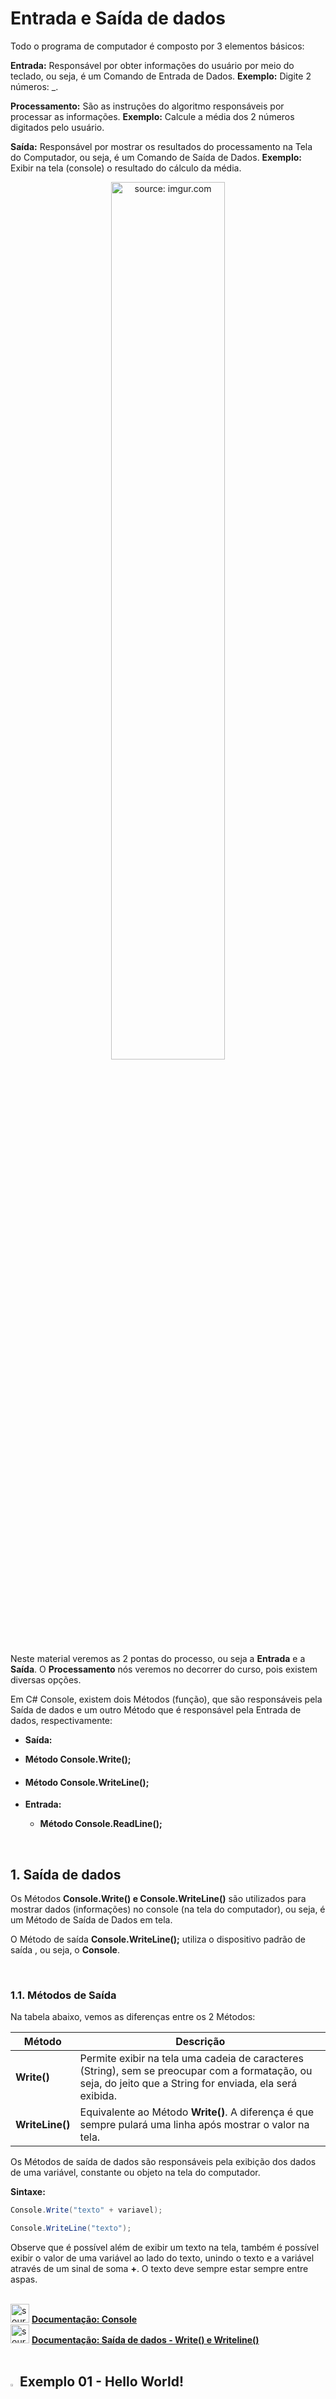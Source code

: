 <h1>Entrada e Saída de dados</h1>



Todo o programa de computador é composto por 3 elementos básicos:

**Entrada:** Responsável por obter informações do usuário por meio do teclado, ou seja, é um Comando de Entrada de Dados. **Exemplo:** Digite 2 números: _.

**Processamento:** São as instruções do algoritmo responsáveis por processar as informações. **Exemplo:** Calcule a média dos 2 números digitados pelo usuário. 

**Saída:** Responsável por  mostrar os resultados do processamento na Tela do Computador, ou seja, é um Comando de Saída de Dados. **Exemplo:** Exibir na tela (console) o resultado do cálculo da média.

<div align="center"><img src="https://i.imgur.com/YNUpmlg.png" title="source: imgur.com" width="60%"/></div>

Neste material veremos as 2 pontas do processo, ou seja a **Entrada** e a **Saída**. O **Processamento** nós veremos no decorrer do curso, pois existem diversas opções.

Em C# Console, existem dois Métodos (função), que são responsáveis pela Saída de dados e um outro Método que é responsável pela Entrada de dados, respectivamente:

-  **Saída:** 

  - **Método Console.Write();**

  - #### **Método Console.WriteLine();**

- **Entrada:**

  - **Método Console.ReadLine();**

<br />

<h2>1. Saída de dados</h2>

Os Métodos **Console.Write() e Console.WriteLine()** são utilizados para mostrar dados (informações) no console (na tela do computador), ou seja, é um  Método de Saída de Dados em tela. 

O Método de saída **Console.WriteLine();** utiliza o dispositivo padrão de saída , ou seja, o **Console**.

<br />

<h3>1.1. Métodos de Saída</h3>

Na tabela abaixo, vemos as diferenças entre os 2 Métodos:

| Método          | Descrição                                                    |
| --------------- | ------------------------------------------------------------ |
| **Write()**     | Permite exibir na tela uma cadeia de caracteres (String), sem se preocupar com a formatação, ou seja, do jeito que a String for enviada, ela será exibida. |
| **WriteLine()** | Equivalente ao Método **Write()**. A diferença é que sempre pulará uma linha após mostrar o valor na tela. |

Os Métodos de saída de dados são responsáveis pela exibição dos dados de uma variável, constante ou objeto na tela do computador.

**Sintaxe:**

```c#
Console.Write("texto" + variavel);

Console.WriteLine("texto");
```

Observe que é possível além de exibir um texto na tela, também é possível exibir o valor de uma variável ao lado do texto, unindo o texto e a variável através de um sinal de soma **+**. O texto deve sempre estar sempre entre aspas. 

<br />

<div align="left"><img src="https://i.imgur.com/DNV9Rxu.png" title="source: imgur.com" width="30px"/> <a href="https://learn.microsoft.com/pt-br/dotnet/api/system.console?view=net-7.0" target="_blank"><b>Documentação: Console</b></a></div>

<div align="left"><img src="https://i.imgur.com/DNV9Rxu.png" title="source: imgur.com" width="30px"/> <a href="https://learn.microsoft.com/pt-br/dotnet/api/system.console.writeline?view=net-7.0" target="_blank"><b>Documentação: Saída de dados - Write() e Writeline()</b></a></div>

<br />

## <img src="https://i.imgur.com/bm8Jxxm.png" title="source: imgur.com" width="3%"/>**Exemplo 01 - Hello World!**

```c#
namespace helloworld
{
    internal class Program
    {
        static void Main(string[] args)
        {
            Console.WriteLine("Olá Mundo!");
        }
    }
}
```

<img src="https://i.imgur.com/V2ReOnx.png" title="source: imgur.com" width="3%"/>**Resultado do Algoritmo:**

```bash
Olá Mundo!
```

<br />

## <img src="https://i.imgur.com/bm8Jxxm.png" title="source: imgur.com" width="3%"/>**Exemplo 02 - Exibir os dados das Variáveis na tela - Versão 01**

```c#
package exibir_variaveis;

public class ExibirVariaveis {

	public static void main(String[] args) {
		
		byte bit = 127;
		short valor = 254;
		int quantidade = 1000;
		long identificador = 10000l;
		float altura = 25.4f; 
		double area = 45.4567;
		char tipo = 'A';
		boolean resposta = true;
		String palavra = "Generation";
		
		System.out.println(bit);
		System.out.println(valor);
		System.out.println(quantidade);
		System.out.println(identificador);
		System.out.println(altura);
		System.out.println(area);
		System.out.println(tipo);
		System.out.println(resposta);
		System.out.println(palavra);

	}

}
```

<img src="https://i.imgur.com/V2ReOnx.png" title="source: imgur.com" width="3%"/>**Resultado do Algoritmo:**

```bash
127
254
1000
10000
25,4
45,4567
58,45
A
True
Generation
```

<br />

<h3>1.2 Saída de dados formatada</h3>

O Método **WriteLine()** oferece especificadores de formatação padrão para números e datas, permitindo a personalização do formato de saída de dados no Console.

<br />

<h4>1.2.1 Formatação Composta</h4>

A **Expressão de Controle** é uma sequência de caracteres, delimitada por chaves { },  que determina qual variável e como os dados serão mostradas na tela. Nesta expressão podem existir dois tipos de  informações: 

- Índice, que é um número que indica qual variável será formatada;

- Caracteres de formato (ou especificadores de formato), que indica o formato de exibição do dado. 

**Sintaxe:**

```c#
Console.WriteLine("{Índice, Formato}", variável_0, variável_1, ..., variavel_N);
```

- O índice indica qual variável receberá a formatação, onde a primeira é a variável 0 e assim sucessivamente.
- O Formato indica o tipo de formatação.

Na tabela abaixo, temos os principais códigos de formatação:

**Números:**

| Código | Formato (tipo de dados)           |
| ------ | --------------------------------- |
| **C**  | Monetário (Currency)              |
| **F**  | Ponto flutuante (Float ou Double) |
| **E**  | Científico                        |
| **P**  | Porcentagem                       |
| **X**  | Hexadecimal                       |
| **G**  | Formato Genérico                  |

<br />

**Data:**

| Código | Formato (tipo de dados)        |
| ------ | ------------------------------ |
| **d**  | Data Abreviada                 |
| **D**  | Data Completa                  |
| **t**  | Hora Abreviada                 |
| **T**  | Hora Completa                  |
| **f**  | Data Completa e Hora Abreviada |
| **F**  | Data e Hora Completa           |

<br />

<div align="left"><img src="https://i.imgur.com/DNV9Rxu.png" title="source: imgur.com" width="30px"/> <a href="https://learn.microsoft.com/pt-br/dotnet/api/system.console.writeline?view=net-7.0" target="_blank"><b>Documentação: Saída de dados - Write() e WriteLine()</b></a></div>

<br />

## <img src="https://i.imgur.com/bm8Jxxm.png" title="source: imgur.com" width="3%"/>**Exemplo 03 - Exibir na tela os dados das Variáveis formatados**

```c#
namespace entrada_saida_02
{
    internal class Program
    {
        static void Main(string[] args)
        {
            Console.WriteLine("(C) Valor Monetário: . . . . . . . . . {0:C}", 123.45);
            Console.WriteLine("(F) Valor Float ou Double: . . . . . . {0:F}", 123.45);
            Console.WriteLine("(E) Valor Científico:  . . . . . . . . {0:E}", 123.45);
            Console.WriteLine("(P) Valor Porcentagem: . . . . . . . . {0:P}", 123.45);
            Console.WriteLine("(X) Valor Hexadecimal: . . . . . . . . {0:X}", 123);

            DateTime Data = DateTime.Now;

            Console.WriteLine("(d) Data Abreviada: . . . . . . . . . . {0:d}", Data);
            Console.WriteLine("(D) Data Completa:  . . . . . . . . . . {0:D}", Data);
            Console.WriteLine("(t) Hora Abreviada: . . . . . . . . . . {0:t}", Data);
            Console.WriteLine("(T) Hora Completa:  . . . . . . . . . . {0:T}", Data);
            Console.WriteLine("(f) Data Completa / Hora Abreviada: . . {0:f}", Data);
            Console.WriteLine("(F) Data e Hora Completa: . . . . . . . {0:F}", Data);

        }
    }
}
```

<img src="https://i.imgur.com/V2ReOnx.png" title="source: imgur.com" width="3%"/>**Resultado do Algoritmo:**

```bash
(C) Valor Monetário: . . . . . . . . . R$ 123,45
(F) Valor Float ou Double: . . . . . . 123,45
(E) Valor Científico:  . . . . . . . . 1,234500E+002
(P) Valor Porcentagem: . . . . . . . . 12.345,00%
(X) Valor Hexadecimal: . . . . . . . . 7B
(d) Data Abreviada: . . . . . . . . . . 23/06/2023
(D) Data Completa:  . . . . . . . . . . sexta-feira, 23 de junho de 2023
(t) Hora Abreviada: . . . . . . . . . . 09:47
(T) Hora Completa:  . . . . . . . . . . 09:47:57
(f) Data Completa / Hora Abreviada: . . sexta-feira, 23 de junho de 2023 09:47
(F) Data e Hora Completa: . . . . . . . sexta-feira, 23 de junho de 2023 09:47:57
```

<br />

<h4>1.2.2 Carcateres de Scape</h4>

**Caracteres de Escape** são instruções inseridas geralmente no começo ou no final de um texto, para sinalizar uma interpretação alternativa de uma série de caracteres. No C#, **um caractere precedido por uma barra invertida \ indica uma sequência de escape**. Veja a tabela abaixo:

| Caractere de escape | Descrição                                                    |
| ------------------- | ------------------------------------------------------------ |
| \n                  | Nova linha                                                   |
| \t                  | Tabulação horizontal (o mesmo que pressionar a tecla Tab)    |
| \r                  | "Retorno do carro". É um escape de controle, que move o cursor do Terminal para o inicio da linha. |
| \b                  | Backspace. Faz o papel da tecla Backspace do seu teclado: move o cursor uma posição ou excluí um único caractere a esquerda da linha. |
| \\'                 | Aspas simples                                                |
| \”                  | Aspas dupla                                                  |
| \\\                 | Barra invertida                                              |

<br />

## <img src="https://i.imgur.com/bm8Jxxm.png" title="source: imgur.com" width="3%"/>**Exemplo 04 - Exibe na tela os dados das Variáveis  - Versão 02**

```c#
namespace entrada_saida_03
{
    internal class Program
    {
        static void Main(string[] args)
        {
            byte bit = 127;
            short valor = 254;
            int quantidade = 1000;
            long identificador = 10000L;
            float altura = 25.40F;
            double area = 45.4567D;
            decimal preco = 58.45M;
            char tipo = 'A';
            bool resposta = true;
            string palavra = "Generation";

            Console.WriteLine("Variável do tipo Bit:\t\t{0:G}", bit);
            Console.WriteLine("Variável do tipo Short:\t\t{0:G}", valor);
            Console.WriteLine("Variável do tipo Int:\t\t{0:G}", quantidade);
            Console.WriteLine("Variável do tipo Long:\t\t{0:G}", identificador);
            Console.WriteLine("Variável do tipo Float:\t\t{0:F2}", altura);
            Console.WriteLine("Variável do tipo Double:\t{0:E}", area);
            Console.WriteLine("Variável do tipo Decimal:\t{0:C}", preco);
            Console.WriteLine("Variável do tipo Char:\t\t{0:G}", tipo);
            Console.WriteLine("Variável do tipo Bool:\t\t{0:G}", resposta);
            Console.WriteLine("Variável do tipo String:\t{0:G}", palavra);
        }
    }
}
```

<img src="https://i.imgur.com/V2ReOnx.png" title="source: imgur.com" width="3%"/>**Resultado do Algoritmo:**

```bash
Variável do tipo Bit:           127
Variável do tipo Short:         254
Variável do tipo Int:           1000
Variável do tipo Long:          10000
Variável do tipo Float:         25,4
Variável do tipo Double:        4,545670E+001
Variável do tipo Decimal:       R$ 58,45
Variável do tipo Char:          A
Variável do tipo Bool:          True
Variável do tipo String:        Generation
```

Observe na imagem acima, que **todas as variáveis foram alinhadas à direita**, graças a **Sequência de Escape \t**. Agora que cada variável está sendo exibida em uma linha, podemos observar alguns detalhes na formatação:

- Na variável altura, foi utilizado o formatador **{0:F2}**, que indica que um número de ponto flutuante (casas decimais) será exibido com apenas 2 dígitos de precisão nas casas decimais (número 2 depois do F), fazendo arredondamentos onde for necessário;
- Na variável área, foi utilizado o formatador **{0:E}**, que indica que um número de ponto flutuante (casas decimais) será mostrado utilizando a **notação científica** com o **E (maiúsculo)**. **Exemplo:** 74000 é equivalente a 7,4 E+04, onde o **E** é a **base da potência (10)** e o **+04 é o expoente da potência**;
- Na variável preço, foi utilizado o formatador **{0:C}**, que indica que um número no formato de moeda;
- Nas demais variáveis, utilizamos o formatador **{0:G}**, que indica uma formatação genérica, conforme o tipo de dado.

<br />

<h2>2. Conversão de Tipos de Dados</h2>

Antes de falarmos sobre Entrada de dados, precisamos falar sobre a Conversão de tipos de dados, especialmente porquê o **Método Console.ReadLine()** consegue ler apenas strings. Para conseguirmos obter outros formatos de dados, através do teclado, vamos precisar converter a string lida pelo **Método Console.ReadLine()** em outro formato, conforme a necessidade.

O C# nos oferece a **Classe Convert**, que possui inúmeros Métodos de conversão de tipos. Na tabela abaixo, vamos destacar os Métodos mais utilizados desta Classe:

| Método                  | Descrição                                             |
| ----------------------- | ----------------------------------------------------- |
| **Convert.ToByte()**    | Converte uma String em Byte.                          |
| **Convert.ToInt16()**   | Converte uma String em Short.                         |
| **Convert.ToInt32()**   | Converte uma String em Int.                           |
| **Convert.ToInt64()**   | Converte uma String em Long.                          |
| **Convert.ToSingle()**  | Converte uma String em Float.                         |
| **Convert.ToDouble()**  | Converte uma String em Double.                        |
| **Convert.ToDecimal()** | Converte uma String em Decimal.                       |
| **Convert.ToBoolean()** | Converte uma String em Boolean.                       |
| **Convert.ToString()**  | Converte valores Númericos e Não Numéricos em String. |

Para conhecer outros Métodos, acesse a Documentação no link abaixo.

<br />

<div align="left"><img src="https://i.imgur.com/DNV9Rxu.png" title="source: imgur.com" width="30px"/> <a href="https://learn.microsoft.com/pt-br/dotnet/api/system.convert?view=net-7.0" target="_blank"><b>Documentação: Classe Convert</b></a></div>

<br />

## <img src="https://i.imgur.com/bm8Jxxm.png" title="source: imgur.com" width="3%"/>**Exemplo 05 - Conversão de Tipo de dados**

```c#
namespace conversao_tipos
{
    internal class Program
    {
        static void Main(string[] args)
        {
            string numeroInteiro = "123";

            string numeroReal = "567,45";

            Console.WriteLine("Soma das Strings: " + numeroInteiro + numeroReal);

            var num1 = Convert.ToInt32(numeroInteiro);
            var num2 = Convert.ToSingle(numeroReal);

            Console.WriteLine("Soma das Strings Convertidas: " + (num1 + num2));

        }
    }
}
```

<img src="https://i.imgur.com/V2ReOnx.png" title="source: imgur.com" width="3%"/>**Resultado do Algoritmo:**

```bash
Soma das Strings: 123567,45
Soma das Strings Convertidas: 690,45
```

Observe que antes da conversão as **Strings foram concatenadas**, ou seja, foram unidas se tornando uma única string. Após a conversão as **strings se tornaram  números inteiro e real, respectivamente, e ao utilizar o operador de soma, desta vez as strings convertidas em números foram somados**, comprovando que a conversão foi bem sucedida. 

<br />

<h2>3. Entrada de dados </h2>

O Método **Console.ReadLine()** é utilizada quando se deseja obter informações do usuário por meio do teclado, ou seja, é um Método de Entrada de Dados da Linguagem C#. 

O Método **Console.ReadLine()** utiliza o dispositivo padrão de entrada do computador, ou seja, o **Teclado**. O Método de entrada de dados é responsável pela inserção dados em uma variável ou  objeto, lendo o valor através do teclado.

**Sintaxe:**

```c#
nome_variável = [conversor_opcional] Console.ReadLine("Mensagem: ");
```

Para efetuar a leitura via teclado, sempre utilizaremos uma variável para armazenar o valor lido via teclado. Para finalizar a leitura de uma variável, basta pressionar a tecla enter.

Se a variável for do tipo string, não há necessidade de se utilizar um conversor. Para variáveis numéricas e boolean, utilizaremos os Métodos de Conversão de tipos, vistos no tópico anterior.

As variáveis do tipo char possuem um Método próprio para leitura via teclado. O método utilizado é o **Console.ReadKey().KeyChar**. 

**Sintaxe:**

```c#
nome_variável_char = Console.ReadKey().KeyChar;
```

O Método **Console.ReadKey().KeyChar** faz a leitura de um único caractere e o converte para o formato char, através da propriedade **KeyChar**. O Método **Console.ReadKey()** também pode ser utilizado para ler teclas pressionadas.

Como variáveis do tipo char recebem apenas um caractere, **não é necessário pressionar a tecla enter para finalizar a leitura**.

<br />

<div align="left"><img src="https://i.imgur.com/DNV9Rxu.png" title="source: imgur.com" width="30px"/> <a href="https://learn.microsoft.com/pt-br/dotnet/api/system.console.readline?view=net-7.0" target="_blank"><b>Documentação: Entrada de dados - Método ReadLine()</b></a></div>

<div align="left"><img src="https://i.imgur.com/DNV9Rxu.png" title="source: imgur.com" width="30px"/> <a href="https://learn.microsoft.com/pt-br/dotnet/api/system.console.readkey?view=net-7.0" target="_blank"><b>Documentação: Entrada de dados - Método ReadKey()</b></a></div>

<div align="left"><img src="https://i.imgur.com/DNV9Rxu.png" title="source: imgur.com" width="30px"/> <a href="https://learn.microsoft.com/pt-br/dotnet/api/system.consolekeyinfo.keychar?view=net-7.0" target="_blank"><b>Documentação: Entrada de dados - Propriedade KeyChar</b></a></div>

<br />

## <img src="https://i.imgur.com/bm8Jxxm.png" title="source: imgur.com" width="3%"/>**Exemplo 06 - Entrada de dados**

```c#
namespace entrada_saida_04
{
    internal class Program
    {
        static void Main(string[] args)
        {
            byte bit;
            short valor;
            int quantidade;
            long identificador;
            float altura;
            double area;
            decimal preco;
            char? tipo;
            bool resposta;
            string? palavra;

            Console.WriteLine("Digite um valor do tipo Byte: ");
            bit = Convert.ToByte(Console.ReadLine());
            Console.WriteLine("O valor byte digitado foi: " + bit);

            Console.WriteLine("\nDigite um valor do tipo Short: ");
            valor = Convert.ToInt16(Console.ReadLine());
            Console.WriteLine("O valor short digitado foi: " + valor);

            Console.WriteLine("\nDigite um valor do tipo Int: ");
            quantidade = Convert.ToInt32(Console.ReadLine());
            Console.WriteLine("O valor inteiro digitado foi: " + quantidade);

            Console.WriteLine("\nDigite um valor do tipo Long: ");
            identificador = Convert.ToInt64(Console.ReadLine());
            Console.WriteLine("O valor long digitado foi: " + identificador);

            Console.WriteLine("\nDigite um valor do tipo Float: ");
            altura = Convert.ToSingle(Console.ReadLine());
            Console.WriteLine("O valor float digitado foi: " + altura);

            Console.WriteLine("\nDigite um valor do tipo Double: ");
            area = Convert.ToDouble(Console.ReadLine());
            Console.WriteLine("O valor double digitado foi: " + area);

            Console.WriteLine("\nDigite um valor do tipo Decimal: ");
            preco = Convert.ToDecimal(Console.ReadLine());
            Console.WriteLine("O valor decimal digitado foi: " + preco);

            Console.WriteLine("\nDigite um valor do tipo Char: ");
            tipo = Console.ReadKey().KeyChar;
            Console.WriteLine("\nO valor char digitado foi: " + tipo);

            Console.WriteLine("\nDigite um valor do tipo Bool: ");
            resposta = Convert.ToBoolean(Console.ReadLine());
            Console.WriteLine("O valor boolean digitado foi: " + resposta);

            Console.WriteLine("\nDigite um valor do tipo string: ");
            palavra = Console.ReadLine();
            Console.WriteLine("O valor string digitado foi: " + palavra);

        }
    }
}
```

<img src="https://i.imgur.com/V2ReOnx.png" title="source: imgur.com" width="3%"/>**Resultado do Algoritmo:**

```bash
Digite um valor do tipo Byte:
125
O valor byte digitado foi: 125

Digite um valor do tipo Short:
1255
O valor short digitado foi: 1255

Digite um valor do tipo Int:
125555
O valor inteiro digitado foi: 125555

Digite um valor do tipo Long:
456789123
O valor long digitado foi: 456789123

Digite um valor do tipo Float:
2,5
O valor float digitado foi: 2,5

Digite um valor do tipo Double:
45,5897899654
O valor double digitado foi: 45,5897899654

Digite um valor do tipo Decimal:
45,50
O valor decimal digitado foi: 45,50

Digite um valor do tipo Char:
A
O valor char digitado foi: A

Digite um valor do tipo Bool:
true
O valor boolean digitado foi: True

Digite um valor do tipo string:
Generation
O valor string digitado foi: Generation
```

Observe no código acima que:

-  As variáveis **do tipo numéricas**, aceitam **somente valores numéricos**. Caso você digite letras ou caracteres especiais, será exibida a seguinte mensagem de erro no console: 

```bash
Unhandled exception. System.FormatException: The input string 'a' was not in a correct format.
   at System.Number.ThrowOverflowOrFormatException(ParsingStatus status, ReadOnlySpan`1 value, TypeCode type)
   at System.Convert.ToDecimal(String value)
   at entrada_saida_04.Program.Main(String[] args) in C:\Users\rafae\OneDrive\Área de Trabalho\csharp\cookbook\entrada_saida_05\Program.cs:line 43
```

*A mensagem acima indica que um tipo de dado diferente do esperado foi digitado.*

- Na entrada de dados das variáveis **float, double e decimal** (números reais), ao digitar os valores, observe que os números decimais foram separados por **virgula e não por ponto**. A explicação é simples: Como o teclado está configurado para o formato **Português Brasil ABNT 2** e o Windows está configurado com o idioma **Português do Brasil**, ele utiliza a **virgula como separador de decimal**, seguindo o padrão do Brasil. Inclusive se você digitar um número utilizando o ponto como separador de decimal, o C# interpretará o número como Inteiro, concatenando a parte inteira com a decimal, formando um único número, como mostra o exemplo abaixo: 

```bash
Digite um valor do tipo Decimal:
45.50
O valor decimal digitado foi: 4550
```

<br />

| <img src="https://i.imgur.com/vVDBDG0.png" title="source: imgur.com" width="100px"/> | <div align="left"> **ALERTA DE BSM:** *Mantenha a Atenção aos Detalhes ao inicializar variáveis numéricas Reais. Ao inicializar uma variável numérica float, double ou decimal, utilize o ponto (padrão Americano) como separador de casas decimais. Utilize a virgula apenas na entrada de dados via teclado (padrão Brasil).* </div> |
| ------------------------------------------------------------ | ------------------------------------------------------------ |

<br />

- A variável **char** (**tipo**) aceita **somente um único caractere**. Caso você digite mais de um caractere, não será exibida nenhuma mensagem erro no console, entretanto a variável guardará apenas o primeiro caractere digitado e irá ignorar os demais.
- A variável **boolean (ativo)**, aceita **somente os valores true ou false**. Caso você digite outros valores, será exibida a seguinte mensagem de erro no console: 

```bash
Unhandled exception. System.FormatException: String 'falso' was not recognized as a valid Boolean.
   at System.Boolean.Parse(ReadOnlySpan`1 value)
   at System.Convert.ToBoolean(String value)
   at entrada_saida_04.Program.Main(String[] args) in C:\Users\rafae\OneDrive\Área de Trabalho\csharp\cookbook\entrada_saida_05\Program.cs:line 51
```

*A mensagem acima indica que um tipo de dado diferente do esperado foi digitado.*

<br />

| <img src="https://i.imgur.com/hOgWvSc.png" title="source: imgur.com" width="80px"/> | <div align="left"> **ATENÇÃO:** Mais adiante, veremos como tratar estas mensagens de erros, através da captura de Exceptions.</div> |
| ------------------------------------------------------------ | ------------------------------------------------------------ |

<br />

<h2>4. Comentários no código</h2>

A inserção de comentários no decorrer do algoritmo facilita a leitura deste por você e por outras pessoas desenvolvedoras. Os comentários são uma excelente alternativa para auxiliar nos estudos, porque ajudam a relembrar o como você implementou o seu código. Veja abaixo algumas formas e inserir comentários no seu código:

**Sintaxe:** 

```java
// Meu Comentário

/* Bloco de Comentários */

/** 
* Bloco de Comentários
*/
```

## <img src="https://i.imgur.com/bm8Jxxm.png" title="source: imgur.com" width="3%"/>**Exemplo 07 - Hello World com comentários**

```c#

/** 
 * Área reservada para importar os
 * Pacotes.
 * 
 * */

namespace entrada_saida_06
{
    internal class Program
    {
        static void Main(string[] args)
        {
            // Exibe a Mensagem na tela
            Console.WriteLine("Olá Mundo!");

        }
    }
}
```

Observe que todas as linhas do código possuem comentários. A Execução do programa não muda em nada, porque o C# ignora tudo que estiver comentado.

<br />

<div align="left"><img src="https://i.imgur.com/JACNZiR.png" title="source: imgur.com" width="5%"/> <a href="https://github.com/rafaelq80/exemplos_csharp/tree/main/04_entrada_saida" target="_blank"><b>Código Fonte dos Exemplos</b></a></div>

<br />

------

## 🔑**Pontos chave:**

1. **Entrada:** Responsável por obter informações do usuário por meio do teclado, ou seja, é um Comando de Entrada de Dados.
2. **Processamento:** São as instruções do algoritmo responsáveis por processar as informações.
3. **Saída:** Responsável por  mostrar os resultados do processamento na Tela do Computador, ou seja, é um Comando de Saída de Dados. 
4. Os Métodos **Console.Write() e Console.WriteLine()** são utilizados para mostrar informações no console (na tela do computador), ou seja, são Métodos de Saída de Dados em tela. 
5. O Método **Console.ReadLine()** é utilizada quando se deseja obter informações do usuário por meio do teclado, ou seja, é o principal Método de Entrada de Dados. 
6. O Método **Console.ReadLine()**, por padrão, faz a leitura de strings. Para ler valores numéricos e boolean, utilizamos os Métodos de Conversão de tipo de dados, para converter a string lida via teclado em um outro tipo de dado.
7. O Método **Console.ReadKey()** é utilizado quando se deseja obter informações do usuário por meio do teclado para uma variável do tipo char. 

<br /><br />

<div align="left"><a href="README.md"><img src="https://i.imgur.com/XMgF3gl.png" title="source: imgur.com" width="2%"/>Voltar</a></div>